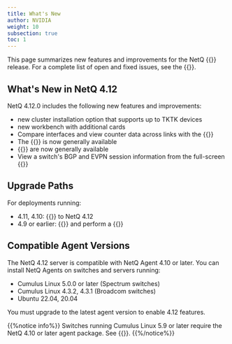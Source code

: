 ```yaml
---
title: What's New
author: NVIDIA
weight: 10
subsection: true
toc: 1
---
```


This page summarizes new features and improvements for the NetQ {{<version>}} release. For a complete list of open and fixed issues, see the {{<link title="NVIDIA NetQ 4.12 Release Notes" text="release notes">}}.

## What's New in NetQ 4.12

NetQ 4.12.0 includes the following new features and improvements:

- new cluster installation option that supports up to TKTK devices
- new workbench with additional cards
- Compare interfaces and view counter data across links with the {{<link title="Interfaces/#compare-link-interfaces" text="link health view">}}
- The {{<link title="Network Topology" text="topology view">}} is now generally available
- {{<link title="Validate Network Protocol and Service Operations/#topology-validations" text="Topology validations">}} are now generally available
- View a switch's BGP and EVPN session information from the full-screen {{<link title="Switches" text="switch dashboard">}}

## Upgrade Paths

For deployments running:

- 4.11, 4.10: {{<link title="Upgrade NetQ Virtual Machines" text="upgrade directly">}} to NetQ 4.12
- 4.9 or earlier: {{<link title="Back Up and Restore NetQ" text="back up your NetQ data">}} and perform a {{<link title="Install the NetQ System" text="new installation">}}

## Compatible Agent Versions

The NetQ 4.12 server is compatible with NetQ Agent 4.10 or later. You can install NetQ Agents on switches and servers running:

- Cumulus Linux 5.0.0 or later (Spectrum switches)
- Cumulus Linux 4.3.2, 4.3.1 (Broadcom switches)
- Ubuntu 22.04, 20.04

You must upgrade to the latest agent version to enable 4.12 features.

{{%notice info%}}
Switches running Cumulus Linux 5.9 or later require the NetQ 4.10 or later agent package. See {{<exlink url="https://docs.nvidia.com/networking-ethernet-software/cumulus-netq/Installation-Management/Install-NetQ/Install-NetQ-Agents/" text="Install NetQ Agents">}}.
{{%/notice%}}
